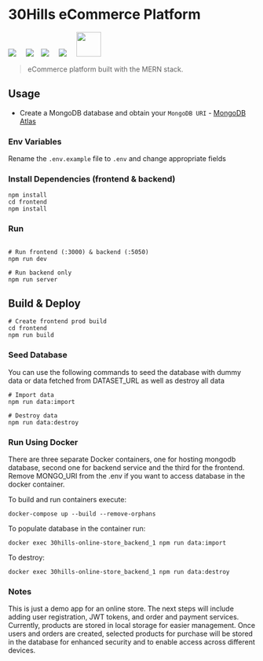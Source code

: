 # 30Hills eCommerce Platform

<img src="https://img.icons8.com/fluency/50/000000/node-js.png"/></span>
&nbsp;&nbsp;&nbsp;
<img src="https://img.icons8.com/color/48/000000/javascript--v1.png"
/>&nbsp;&nbsp;&nbsp;
<img src="https://img.icons8.com/color/50/000000/mongodb.png"/></span>
&nbsp;&nbsp;&nbsp;
<img src="https://img.icons8.com/fluency/48/000000/docker.png"/></span>
&nbsp;&nbsp;&nbsp;
<img src="https://img.icons8.com/ultraviolet/80/000000/react--v1.png"
     height="50px"
/></span>
&nbsp;&nbsp;&nbsp;

> eCommerce platform built with the MERN stack.

## Usage

- Create a MongoDB database and obtain your `MongoDB URI` - [MongoDB Atlas](https://www.mongodb.com/cloud/atlas/register)

### Env Variables

Rename the `.env.example` file to `.env` and change appropriate fields

### Install Dependencies (frontend & backend)

```
npm install
cd frontend
npm install
```

### Run

```

# Run frontend (:3000) & backend (:5050)
npm run dev

# Run backend only
npm run server
```

## Build & Deploy

```
# Create frontend prod build
cd frontend
npm run build
```

### Seed Database

You can use the following commands to seed the database with dummy data or data fetched from DATASET_URL as well as destroy all data

```
# Import data
npm run data:import

# Destroy data
npm run data:destroy
```

### Run Using Docker

There are three separate Docker containers,
one for hosting mongodb database, second one for backend service and the third for the frontend.
Remove MONGO_URI from the .env if you want to access database in the docker container.

To build and run containers execute:

```
docker-compose up --build --remove-orphans
```

To populate database in the container run:

```
docker exec 30hills-online-store_backend_1 npm run data:import
```

To destroy:

```
docker exec 30hills-online-store_backend_1 npm run data:destroy
```

### Notes

This is just a demo app for an online store. The next steps will include adding user registration, JWT tokens, and order and payment services. Currently, products are stored in local storage for easier management. Once users and orders are created, selected products for purchase will be stored in the database for enhanced security and to enable access across different devices.
